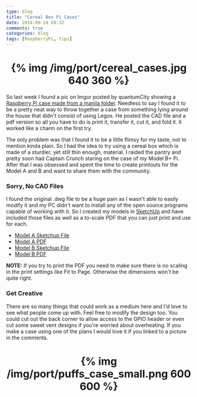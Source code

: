 ```yaml
---
type: blog
title: "Cereal Box Pi Cases"
date: 2014-09-24 09:32
comments: true
categories: blog
tags: [RaspberryPi, tips]
---
```



<h1 style="text-align:center;">{% img /img/port/cereal_cases.jpg 640 360 %}</h1>

So last week I found a pic on Imgur posted by quantumCity showing a [Raspberry Pi case made from a manila folder][case]. Needless to say I found it to be a pretty neat way to throw together a case from something lying around the house that didn't consist of using Legos. He posted the CAD file and a pdf version so all you have to do is print it, transfer it, cut it, and fold it. It worked like a charm on the first try.

<!-- more -->

The only problem was that I found it to be a little flimsy for my taste, not to mention kinda plain. So I had the idea to try using a cereal box which is made of a sturdier, yet still thin enough, material. I raided the pantry and pretty soon had Captain Crunch staring on the case of my Model B+ Pi. After that I was obsessed and spent the time to create printouts for the Model A and B and want to share them with the community.

### Sorry, No CAD Files
I found the original .dwg file to be a huge pain as I wasn't able to easily modify it and my PC didn't want to install any of the open source programs capable of working with it. So I created my models in [SketchUp][sketch] and have included those files as well as a to-scale PDF that you can just print and use for each.

  *  [Model A Sketchup File][a_skp]
  *  [Model A PDF][a_pdf]
  *  [Model B Sketchup File][b_skp]
  *  [Model B PDF][b_pdf]

**NOTE:** If you try to print the PDF you need to make sure there is no scaling in the print settings like Fit to Page. Otherwise the dimensions won't be quite right.

### Get Creative
There are so many things that could work as a medium here and I'd love to see what people come up with. Feel free to modify the design too. You could cut out the back corner to allow access to the GPIO header or even cut some sweet vent designs if you're worried about overheating. If you make a case using one of the plans I would love it if you linked to a picture in the comments.

<h1 style="text-align:center;">{% img /img/port/puffs_case_small.png 600 600 %}</h1>

[case]: https://imgur.com/gallery/8RLUdNb
[sketch]: http://www.sketchup.com/
[a_skp]: /img/port/ModelA_case.skp
[b_skp]: /img/port/ModelB_case.skp
[a_pdf]: /img/port/ModelA_case.pdf
[b_pdf]: /img/port/ModelB_case.pdf
